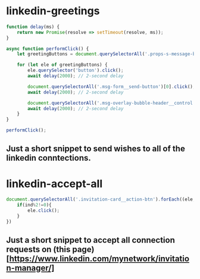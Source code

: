 # linkedin-greetings

```javascript
function delay(ms) {
    return new Promise(resolve => setTimeout(resolve, ms));
}

async function performClick() {
    let greetingButtons = document.querySelectorAll('.props-s-message-button__container');

    for (let ele of greetingButtons) {
        ele.querySelector('button').click();
        await delay(2000); // 2-second delay

        document.querySelectorAll('.msg-form__send-button')[0].click();
        await delay(2000); // 2-second delay

        document.querySelectorAll('.msg-overlay-bubble-header__control.artdeco-button.artdeco-button--circle.artdeco-button--muted.artdeco-button--1.artdeco-button--tertiary.ember-view')[document.querySelectorAll('.msg-overlay-bubble-header__control.artdeco-button.artdeco-button--circle.artdeco-button--muted.artdeco-button--1.artdeco-button--tertiary.ember-view').length-1].click();
        await delay(2000); // 2-second delay
    }
}

performClick();
```

## Just a short snippet to send wishes to all of the linkedin conntections.

# linkedin-accept-all

```javascript
document.querySelectorAll('.invitation-card__action-btn').forEach((ele,ind)=>{
    if(ind%2!=0){
        ele.click();
    }
})
```

## Just a short snippet to accept all connection requests on (this page)[https://www.linkedin.com/mynetwork/invitation-manager/]
